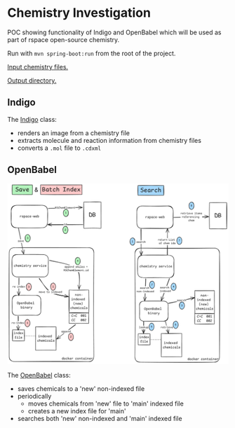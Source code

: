 # Chemistry Investigation
POC showing functionality of Indigo and OpenBabel which will be used as part of rspace open-source
chemistry.

Run with `mvn spring-boot:run` from the root of the project.

[Input chemistry files.](src/main/resources/chemical_files/input)

[Output directory.](src/main/resources/chemical_files/output)

## Indigo
The [Indigo](src/main/java/com/researchspace/chemistry_investigation/chemtools/Indigo.java) class:
- renders an image from a chemistry file
- extracts molecule and reaction information from chemistry files
- converts a `.mol` file to `.cdxml`

## OpenBabel
![pic](save-and-search.png)

The [OpenBabel](src/main/java/com/researchspace/chemistry_investigation/chemtools/OpenBabel.java) 
class:
- saves chemicals to a 'new' non-indexed file
- periodically 
  - moves chemicals from 'new' file to 'main' indexed file
  - creates a new index file for 'main'
- searches both 'new' non-indexed and 'main' indexed file 

